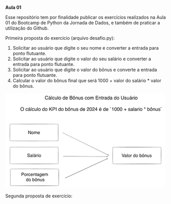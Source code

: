 **Aula 01**
   
Esse repositório tem por finalidade publicar os exercícios realizados na Aula 01 do Bootcamp de Python da Jornada de Dados, e também de praticar a utilização do Github.

Primeira proposta do exercício (arquivo desafio.py):

1. Solicitar ao usuário que digite o seu nome e converter a entrada para ponto flutuante.
2. Solicitar ao usuário que digite o valor do seu salário e converter a entrada para ponto flutuante.
3. Solicitar ao usuário que digite o valor do bônus e converte a entrada para ponto flutuante.
4. Calcular o valor do bônus final que será 1000 + valor do salário * valor do bônus.


 ![ texto](kpi.png)

Segunda proposta de exercício:



